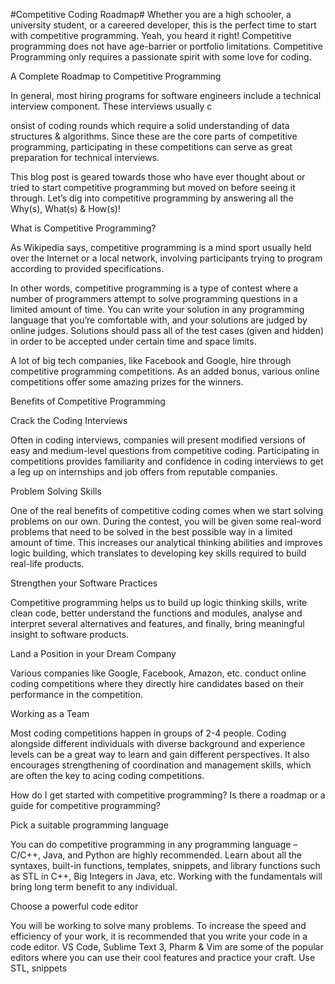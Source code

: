#Competitive Coding Roadmap#
Whether you are a high schooler, a university student, or a careered developer, this is the perfect time to start with competitive programming. Yeah, you heard it right! Competitive programming does not have age-barrier or portfolio limitations. Competitive Programming only requires a passionate spirit with some love for coding.

A Complete Roadmap to Competitive Programming

In general, most hiring programs for software engineers include a technical interview component. These interviews usually c

onsist of coding rounds which require a solid understanding of data structures & algorithms. Since these are the core parts of competitive programming, participating in these competitions can serve as great preparation for technical interviews.

This blog post is geared towards those who have ever thought about or tried to start competitive programming but moved on before seeing it through. Let’s dig into competitive programming by answering all the Why(s), What(s) & How(s)!

What is Competitive Programming?

As Wikipedia says, competitive programming is a mind sport usually held over the Internet or a local network, involving participants trying to program according to provided specifications.

In other words, competitive programming is a type of contest where a number of programmers attempt to solve programming questions in a limited amount of time. You can write your solution in any programming language that you’re comfortable with, and your solutions are judged by online judges. Solutions should pass all of the test cases (given and hidden) in order to be accepted under certain time and space limits.

A lot of big tech companies, like Facebook and Google, hire through competitive programming competitions. As an added bonus, various online competitions offer some amazing prizes for the winners.

Benefits of Competitive Programming

Crack the Coding Interviews

Often in coding interviews, companies will present modified versions of easy and medium-level questions from competitive coding. Participating in competitions provides familiarity and confidence in coding interviews to get a leg up on internships and job offers from reputable companies.

Problem Solving Skills

One of the real benefits of competitive coding comes when we start solving problems on our own. During the contest, you will be given some real-word problems that need to be solved in the best possible way in a limited amount of time. This increases our analytical thinking abilities and improves logic building, which translates to developing key skills required to build real-life products.

Strengthen your Software Practices

Competitive programming helps us to build up logic thinking skills, write clean code, better understand the functions and modules, analyse and interpret several alternatives and features, and finally, bring meaningful insight to software products.

Land a Position in your Dream Company

Various companies like Google, Facebook, Amazon, etc. conduct online coding competitions where they directly hire candidates based on their performance in the competition.

Working as a Team

Most coding competitions happen in groups of 2-4 people. Coding alongside different individuals with diverse background and experience levels can be a great way to learn and gain different perspectives. It also encourages strengthening of coordination and management skills, which are often the key to acing coding competitions.

How do I get started with competitive programming? Is there a roadmap or a guide for competitive programming?




Pick a suitable programming language

You can do competitive programming in any programming language – C/C++, Java, and Python are highly recommended. Learn about all the syntaxes, built-in functions, templates, snippets, and library functions such as STL in C++, Big Integers in Java, etc. Working with the fundamentals will bring long term benefit to any individual.

Choose a powerful code editor

You will be working to solve many problems. To increase the speed and efficiency of your work, it is recommended that you write your code in a code editor. VS Code, Sublime Text 3, Pharm & Vim are some of the popular editors where you can use their cool features and practice your craft. Use STL, snippets

